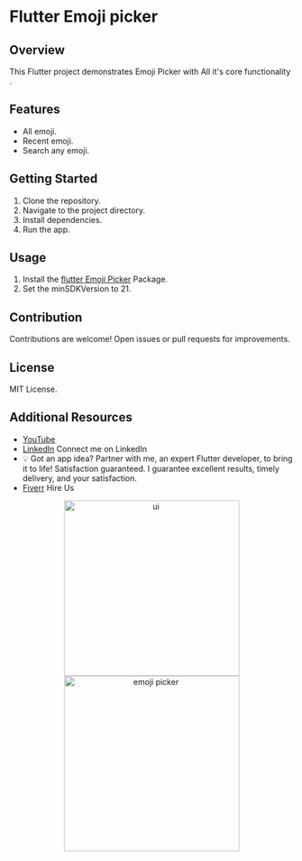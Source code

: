 # Flutter Emoji picker

## Overview
This Flutter project demonstrates Emoji Picker with All it's core functionality .

## Features
- All emoji.
- Recent emoji.
- Search any emoji.


## Getting Started
1. Clone the repository.
2. Navigate to the project directory.
3. Install dependencies.
4. Run the app.

## Usage
1. Install the [flutter Emoji Picker](https://pub.dev/packages/emoji_picker_flutter) Package.
2. Set the minSDKVersion to 21.

## Contribution
Contributions are welcome! Open issues or pull requests for improvements.

## License
MIT License.

## Additional Resources
- [YouTube](https://youtube.com/@HamadAhmadDev)
- [LinkedIn](http://www.linkedin.com/in/hamad-ahmad-b9a273269) Connect me on LinkedIn
- 💡 Got an app idea? Partner with me, an expert Flutter developer, to bring it to life! Satisfaction guaranteed. I guarantee excellent results, timely delivery, and your satisfaction.
- [Fiverr](https://www.fiverr.com/s/961w1e) Hire Us

<p align="center">
  <img width="311" alt="ui" src="https://github.com/user-attachments/assets/94c0d08e-6a6b-4133-bb89-265abb000043">
  <img width="311" alt="emoji picker" src="https://github.com/user-attachments/assets/98e03398-9088-4139-96a2-bfdeb44cd19f">
</p>

